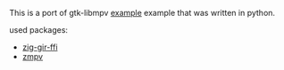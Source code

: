 This is a port of gtk-libmpv [example](https://gist.github.com/jaseg/657e8ecca3267c0d82ec85d40f423caa) example that was written in python.

used packages:

- [zig-gir-ffi](https://github.com/DerryAlex/zig-gir-ffi)
- [zmpv](https://github.com/hasanpasha/zmpv)
